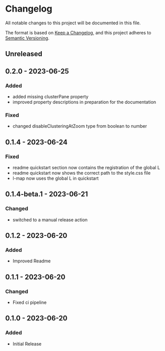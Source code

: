 # Changelog

All notable changes to this project will be documented in this file.

The format is based on [Keep a Changelog](https://keepachangelog.com/en/1.0.0/),
and this project adheres to [Semantic Versioning](https://semver.org/spec/v2.0.0.html).

## Unreleased

## 0.2.0 - 2023-06-25
### Added
- added missing clusterPane property
- improved property descriptions in preparation for the documentation

### Fixed
- changed disableClusteringAtZoom type from boolean to number

## 0.1.4 - 2023-06-24
### Fixed
- readme quickstart section now contains the registration of the global L
- readme quickstart now shows the correct path to the style.css file
- l-map now uses the global L in quickstart

## 0.1.4-beta.1 - 2023-06-21
### Changed
- switched to a manual release action

## 0.1.2 - 2023-06-20
### Added
- Improved Readme

## 0.1.1 - 2023-06-20
### Changed
- Fixed ci pipeline

## 0.1.0 - 2023-06-20
### Added
- Initial Release
